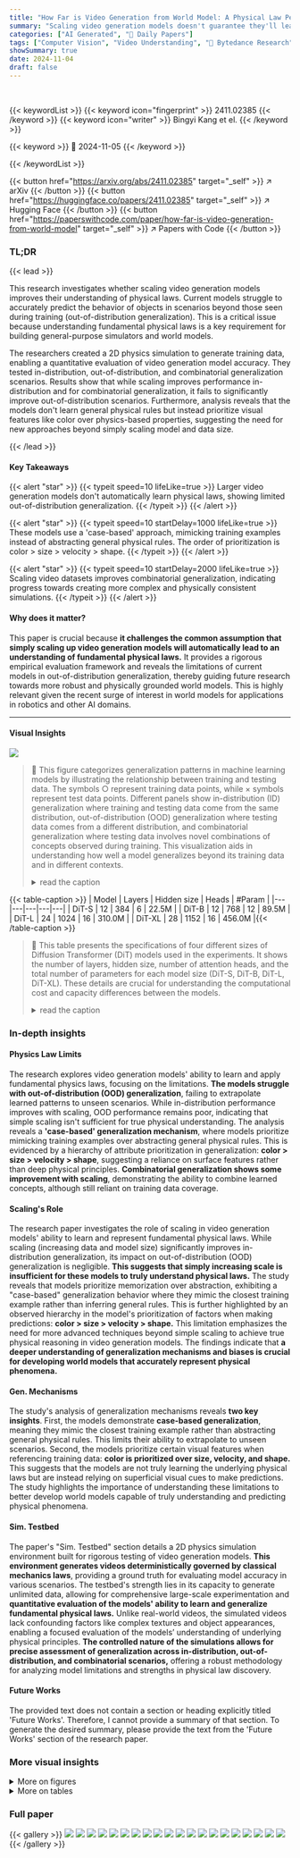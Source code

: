 ```yaml
---
title: "How Far is Video Generation from World Model: A Physical Law Perspective"
summary: "Scaling video generation models doesn't guarantee they'll learn physics; this study reveals they prioritize visual cues over true physical understanding."
categories: ["AI Generated", "🤗 Daily Papers"]
tags: ["Computer Vision", "Video Understanding", "🏢 Bytedance Research",]
showSummary: true
date: 2024-11-04
draft: false
---
```


<br>

{{< keywordList >}}
{{< keyword icon="fingerprint" >}} 2411.02385 {{< /keyword >}}
{{< keyword icon="writer" >}} Bingyi Kang et el. {{< /keyword >}}
 
{{< keyword >}} 🤗 2024-11-05 {{< /keyword >}}
 
{{< /keywordList >}}

{{< button href="https://arxiv.org/abs/2411.02385" target="_self" >}}
↗ arXiv
{{< /button >}}
{{< button href="https://huggingface.co/papers/2411.02385" target="_self" >}}
↗ Hugging Face
{{< /button >}}
{{< button href="https://paperswithcode.com/paper/how-far-is-video-generation-from-world-model" target="_self" >}}
↗ Papers with Code
{{< /button >}}


### TL;DR


{{< lead >}}

This research investigates whether scaling video generation models improves their understanding of physical laws.  Current models struggle to accurately predict the behavior of objects in scenarios beyond those seen during training (out-of-distribution generalization).  This is a critical issue because understanding fundamental physical laws is a key requirement for building general-purpose simulators and world models. 

The researchers created a 2D physics simulation to generate training data, enabling a quantitative evaluation of video generation model accuracy. They tested in-distribution, out-of-distribution, and combinatorial generalization scenarios. Results show that while scaling improves performance in-distribution and for combinatorial generalization, it fails to significantly improve out-of-distribution scenarios.  Furthermore, analysis reveals that the models don't learn general physical rules but instead prioritize visual features like color over physics-based properties, suggesting the need for new approaches beyond simply scaling model and data size.

{{< /lead >}}


#### Key Takeaways

{{< alert "star" >}}
{{< typeit speed=10 lifeLike=true >}} Larger video generation models don't automatically learn physical laws, showing limited out-of-distribution generalization. {{< /typeit >}}
{{< /alert >}}

{{< alert "star" >}}
{{< typeit speed=10 startDelay=1000 lifeLike=true >}} These models use a 'case-based' approach, mimicking training examples instead of abstracting general physical rules.  The order of prioritization is color > size > velocity > shape. {{< /typeit >}}
{{< /alert >}}

{{< alert "star" >}}
{{< typeit speed=10 startDelay=2000 lifeLike=true >}} Scaling video datasets improves combinatorial generalization, indicating progress towards creating more complex and physically consistent simulations. {{< /typeit >}}
{{< /alert >}}

#### Why does it matter?
This paper is crucial because **it challenges the common assumption that simply scaling up video generation models will automatically lead to an understanding of fundamental physical laws.**  It provides a rigorous empirical evaluation framework and reveals the limitations of current models in out-of-distribution generalization, thereby guiding future research towards more robust and physically grounded world models. This is highly relevant given the recent surge of interest in world models for applications in robotics and other AI domains.

------
#### Visual Insights



![](https://arxiv.org/html/2411.02385/x1.png)

> 🔼 This figure categorizes generalization patterns in machine learning models by illustrating the relationship between training and testing data.  The symbols ○ represent training data points, while × symbols represent test data points.  Different panels show in-distribution (ID) generalization where training and testing data come from the same distribution, out-of-distribution (OOD) generalization where testing data comes from a different distribution, and combinatorial generalization where testing data involves novel combinations of concepts observed during training. This visualization aids in understanding how well a model generalizes beyond its training data and in different contexts.
> <details>
> <summary>read the caption</summary>
> Figure 1: Categorization of generalization patterns.○○\ocircle○ denotes training data. ×\times× denotes testing data.
> </details>





{{< table-caption >}}
| Model | Layers | Hidden size | Heads | #Param |
|---|---|---|---|---|
| DiT-S | 12 | 384 | 6 | 22.5M |
| DiT-B | 12 | 768 | 12 | 89.5M |
| DiT-L | 24 | 1024 | 16 | 310.0M |
| DiT-XL | 28 | 1152 | 16 | 456.0M |{{< /table-caption >}}

> 🔼 This table presents the specifications of four different sizes of Diffusion Transformer (DiT) models used in the experiments.  It shows the number of layers, hidden size, number of attention heads, and the total number of parameters for each model size (DiT-S, DiT-B, DiT-L, DiT-XL). These details are crucial for understanding the computational cost and capacity differences between the models.
> <details>
> <summary>read the caption</summary>
> Table 1: Details of DiT model sizes.
> </details>





### In-depth insights


#### Physics Law Limits
The research explores video generation models' ability to learn and apply fundamental physics laws, focusing on the limitations.  **The models struggle with out-of-distribution (OOD) generalization**, failing to extrapolate learned patterns to unseen scenarios.  While in-distribution performance improves with scaling, OOD performance remains poor, indicating that simple scaling isn't sufficient for true physical understanding. The analysis reveals a **'case-based' generalization mechanism**, where models prioritize mimicking training examples over abstracting general physical rules. This is evidenced by a hierarchy of attribute prioritization in generalization: **color > size > velocity > shape**, suggesting a reliance on surface features rather than deep physical principles.  **Combinatorial generalization shows some improvement with scaling**, demonstrating the ability to combine learned concepts, although still reliant on training data coverage.

#### Scaling's Role
The research paper investigates the role of scaling in video generation models' ability to learn and represent fundamental physical laws.  While scaling (increasing data and model size) significantly improves in-distribution generalization, its impact on out-of-distribution (OOD) generalization is negligible. **This suggests that simply increasing scale is insufficient for these models to truly understand physical laws.** The study reveals that models prioritize memorization over abstraction, exhibiting a "case-based" generalization behavior where they mimic the closest training example rather than inferring general rules.  This is further highlighted by an observed hierarchy in the model's prioritization of factors when making predictions: **color > size > velocity > shape.** This limitation emphasizes the need for more advanced techniques beyond simple scaling to achieve true physical reasoning in video generation models.  The findings indicate that **a deeper understanding of generalization mechanisms and biases is crucial for developing world models that accurately represent physical phenomena.**

#### Gen. Mechanisms
The study's analysis of generalization mechanisms reveals **two key insights**.  First, the models demonstrate **case-based generalization**, meaning they mimic the closest training example rather than abstracting general physical rules.  This limits their ability to extrapolate to unseen scenarios. Second, the models prioritize certain visual features when referencing training data: **color is prioritized over size, velocity, and shape.**  This suggests that the models are not truly learning the underlying physical laws but are instead relying on superficial visual cues to make predictions. The study highlights the importance of understanding these limitations to better develop world models capable of truly understanding and predicting physical phenomena.

#### Sim. Testbed
The paper's "Sim. Testbed" section details a 2D physics simulation environment built for rigorous testing of video generation models.  **This environment generates videos deterministically governed by classical mechanics laws**, providing a ground truth for evaluating model accuracy in various scenarios. The testbed's strength lies in its capacity to generate unlimited data, allowing for comprehensive large-scale experimentation and **quantitative evaluation of the models' ability to learn and generalize fundamental physical laws.**  Unlike real-world videos, the simulated videos lack confounding factors like complex textures and object appearances, enabling a focused evaluation of the models’ understanding of underlying physical principles. **The controlled nature of the simulations allows for precise assessment of generalization across in-distribution, out-of-distribution, and combinatorial scenarios,** offering a robust methodology for analyzing model limitations and strengths in physical law discovery.

#### Future Works
The provided text does not contain a section or heading explicitly titled 'Future Works'.  Therefore, I cannot provide a summary of that section.  To generate the desired summary, please provide the text from the 'Future Works' section of the research paper.


### More visual insights

<details>
<summary>More on figures
</summary>


![](https://arxiv.org/html/2411.02385/x2.png)

> 🔼 This figure visualizes downsampled videos from a 2D physics simulation used in the paper.  Three distinct scenarios are shown, each demonstrating a different fundamental physical law: 1) Uniform Linear Motion (a ball moving at a constant velocity), 2) Perfectly Elastic Collision (two balls colliding), and 3) Parabolic Motion (a ball following a parabolic trajectory due to gravity).  The arrow in each video segment indicates the progression of time, showing the evolution of the physical system.  The figure is a simplified representation to facilitate quantitative evaluation of video generation models' ability to learn and extrapolate physical laws.
> <details>
> <summary>read the caption</summary>
> Figure 2: Downsampled video visualization. The arrow indicates the progression of time.
> </details>



![](https://arxiv.org/html/2411.02385/x3.png)

> 🔼 This figure displays the velocity error for three different physical scenarios (Uniform Motion, Collision, Parabola) across various model and dataset sizes.  The velocity error represents the difference between the actual velocity of the balls calculated from the simulator's ground truth and the velocity estimated from the video generated by the diffusion model.  The first three frames of each video serve as input to the model.  The results show how the model's velocity prediction accuracy changes with the scale of both the model and training data.
> <details>
> <summary>read the caption</summary>
> Figure 3:  The error in the velocity of balls between the ground truth state in the simulator and the values parsed from the generated video by the diffusion model, given the first 3 frames.
> </details>



![](https://arxiv.org/html/2411.02385/x4.png)

> 🔼 This figure visualizes example videos from a 2D physics simulation used in the paper. Each video shows multiple objects with various shapes and colors interacting under the influence of gravity and collisions. Black objects represent fixed elements in the environment, while other objects (red ball and others) are dynamic and move according to the laws of physics. The videos serve to demonstrate the complexity of the physical interactions that the model must learn from and make predictions about.
> <details>
> <summary>read the caption</summary>
> Figure 4: Downsampled videos. The black objects are fixed and others are dynamic.
> </details>



![](https://arxiv.org/html/2411.02385/x5.png)

> 🔼 This figure demonstrates the limitations of video generation models when extrapolating beyond their training data.  The experiment focuses on uniform linear motion of a ball, a simple physical phenomenon governed by Newton's First Law of Motion (Inertia).  Multiple models are trained on datasets where a range of velocities are intentionally omitted (the 'missing middle velocity range'). When the model is then tested with velocities within this missing range, it fails to correctly predict the constant velocity, instead generating videos where the velocity deviates significantly from the expected constant value, violating the Law of Inertia. This demonstrates a 'case-based' generalization approach rather than true understanding of the physical law. The model appears to 'mimic' the closest training example rather than extrapolate based on a learned principle.
> <details>
> <summary>read the caption</summary>
> Figure 5:  Uniform motion video generation. Models are trained on datasets with a missing middle velocity range. For example, in the first figure, training velocities cover [1.0,1.25]1.01.25[1.0,1.25][ 1.0 , 1.25 ] and [3.75,4.0]3.754.0[3.75,4.0][ 3.75 , 4.0 ], excluding the middle range. When evaluated with velocity condition from the missing range [1.25,3.75]1.253.75[1.25,3.75][ 1.25 , 3.75 ], the generated velocity tends to shift away from the initial condition, breaking the Law of Inertia.
> </details>



![](https://arxiv.org/html/2411.02385/x6.png)

> 🔼 This figure visualizes the results of collision video generation experiments.  The models were trained using data within the yellow region. Then, they were evaluated on data points both inside the yellow region (in-distribution, or ID) and the red region (out-of-distribution, or OOD).  The key finding highlighted is that when the OOD data points are surrounded by the training data, the generalization error for the OOD data remains low and similar to the error for the ID data. This suggests that the model's ability to generalize to unseen scenarios is related to the proximity of those scenarios to the training data.
> <details>
> <summary>read the caption</summary>
> Figure 6:  Collision video generation. Models are trained on the yellow region and evaluated on data points in both the yellow (ID) and red (OOD) regions. When the OOD range is surrounded by the training region, the OOD generalization error remains relatively small and comparable to the ID error.
> </details>



![](https://arxiv.org/html/2411.02385/x7.png)

> 🔼 This figure demonstrates the model's memorization behavior during generalization.  The model was trained on videos of uniform linear motion with velocities in the range of 2.5 to 4.0 units. It was trained on two datasets: one only containing objects moving in one direction, and another containing movements in both directions, achieved by horizontal flipping during training. During testing, the model was given low-speed objects (velocity 1.0 to 2.5). The results show that a model trained only on one direction generated videos with velocities biased toward the higher range and only in the trained direction.  In contrast, the model trained with both directions occasionally produced videos moving in the opposite direction, showcasing the model's tendency to 'memorize' training examples rather than learn the underlying physical law of uniform motion.
> <details>
> <summary>read the caption</summary>
> Figure 7: The example of uniform motion illustrating memorization.
> </details>



![](https://arxiv.org/html/2411.02385/x8.png)

> 🔼 This figure demonstrates how a video generation model generalizes based on different attributes (color, size, and velocity) when dealing with shape.  It shows three experiments comparing pairs of these attributes.  In each experiment, the model is trained on videos featuring two distinct combinations of attributes. The model is then tested with videos that combine the attributes in novel ways. Arrows indicate that the generated videos tend to shift their visual properties from the testing data's initial conditions to more closely resemble similar training examples. For instance, in the first experiment comparing color and shape, when trained on red squares and blue balls and tested with a blue ball, the model changes the ball into a blue square.
> <details>
> <summary>read the caption</summary>
> Figure 8:  Uniform motion. (1) Color v.s. shape, (2) Size v.s. shape, (3) Velocity v.s. shape. The arrow ⇒⇒\Rightarrow⇒ signifies that the generated videos shift from their specified conditions to resemble similar training cases. For example, in the first figure, the model is trained on videos of blue balls and red squares. When conditioned with a blue ball, as shown in the bottom, it transforms into a blue square, i.e., mimicking the training case by color.
> </details>



![](https://arxiv.org/html/2411.02385/x11.png)

> 🔼 Figure 9 presents a detailed analysis of how a video generation model generalizes based on various attributes.  It explores three scenarios, each comparing two attributes: (1) Velocity vs. Size:  The model's predictions are shown when presented with initial conditions outside its training data.  The arrows indicate the direction of the generated video's velocity changing from the initial state. (2) Color vs. Size: The model is trained on videos featuring small red balls and large blue balls. Testing is performed on reversed conditions (large red balls and small blue balls). Results show that generated videos generally maintain the initial color but often exhibit size variations. (3) Color vs. Velocity:  Similar to (2), training uses low-speed red balls and high-speed blue balls, with testing on reversed conditions. Generated videos preserve the initial color but demonstrate significant discrepancies in velocity compared to the initial conditions. This figure helps explain how the model's generalization process favors specific attributes over others.
> <details>
> <summary>read the caption</summary>
> Figure 9:  Uniform motion. (1) Velocity v.s. size: The arrow →→\rightarrow→ indicates the direction of generated videos shifting from their initial conditions. (2) Color v.s. size: Models are trained with small red balls and large blue balls, and evaluated on reversed color-size pair conditions. All generated videos retain the initial color but show slight size shifts from the original. (3) Color v.s. velocity: Models are trained with low-speed red balls and high-speed blue balls, and evaluated on reversed color-velocity pair conditions. All generated videos retain the initial color but show large velocity shifts from the original.
> </details>



![](https://arxiv.org/html/2411.02385/x12.png)

> 🔼 This figure demonstrates the limitations of relying solely on visual information for accurate physics modeling in video generation. The top row shows the ground truth frames of a video, while the bottom row displays the corresponding frames generated by a video generation model.  The subtle differences between the ground truth and generated video highlight a key problem: when fine-grained details, like the exact position of a ball relative to a gap, are visually ambiguous, the model produces plausible-looking but inaccurate results. This indicates that visual information alone may be insufficient for precise physical modeling, particularly in scenarios involving subtle spatial relationships.
> <details>
> <summary>read the caption</summary>
> Figure 10:  First row: Ground truth; second row: generated video. Ambiguities in visual representation result in inaccuracies in fine-grained physics modeling.
> </details>



![](https://arxiv.org/html/2411.02385/x13.png)

> 🔼 Figure 11 demonstrates the model's ability to generalize beyond simple scenarios by combining elements from different situations in both space and time. The training data is divided into two sets: one showing a blue square moving horizontally while a red ball remains stationary, and another showing a red ball bouncing off a wall while a blue square is stationary.  Importantly, these scenarios are distinct; the model was never shown both events happening simultaneously. However, when presented with a test scenario where both events occur (the blue square moves horizontally, and the red ball bounces), the model correctly predicts the combined outcome.  This shows the model is not simply memorizing training examples but can synthesize new behaviors by integrating disparate learned skills.
> <details>
> <summary>read the caption</summary>
> Figure 11:  Spatial and temporal combinatorial generalization. The two subsets of the training set contain disjoint physical events. However, the trained model can combine these two types of events across spatial and temporal dimensions.
> </details>



![](https://arxiv.org/html/2411.02385/x14.png)

> 🔼 This figure displays a comparison of video generation results under different input conditions.  It shows velocity error as a function of training data size, contrasting results when the model is conditioned only on visual data, visual data plus numerical data, and visual data plus textual descriptions.  The goal is to assess whether incorporating additional information like numbers or text improves physical law learning and generalization to out-of-distribution (OOD) scenarios.
> <details>
> <summary>read the caption</summary>
> Figure 12: Comparison of different modal conditions for video generation.
> </details>



![](https://arxiv.org/html/2411.02385/x15.png)

> 🔼 This figure demonstrates the effect of color and shape on a video generation model's ability to generalize to unseen scenarios.  The model is trained on videos showing red squares and blue balls moving uniformly. During testing, the model is conditioned on frames showing a blue ring. Because the model prioritizes color, it transforms the blue ring into a blue ball instead of preserving the shape of the ring.  This highlights the model's reliance on visual similarities rather than underlying physical laws in its generalization.  The caption emphasizes the large pixel variation involved in changing a ring into a ball, suggesting this is a factor contributing to the model's reliance on color in its decision-making process.
> <details>
> <summary>read the caption</summary>
> Figure 13:  Uniform motion. Color vs. shape. The shapes are a ball and a ring. Transforming from a ring to a ball leads to a large pixel variation.
> </details>



![](https://arxiv.org/html/2411.02385/x16.png)

> 🔼 Figure 14 illustrates instances where the model fails to generalize combinatorially. The model struggles to produce videos with the expected outcomes when presented with test scenarios that combine elements not seen together during training.  Specifically, the training data included scenarios with bouncing balls but excluded cases where a red ball bounced. Consequently, when a test scenario involving a red ball bounce was presented, the model failed to correctly predict the resulting video.  The failure highlights the model's reliance on memorizing specific training examples rather than learning generalizable rules about physics.
> <details>
> <summary>read the caption</summary>
> Figure 14: Failure cases in combinatorial generalization. Note that the bounce cases in the training set do not include the red ball.
> </details>



![](https://arxiv.org/html/2411.02385/x17.png)

> 🔼 Figure 15 visualizes several example video sequences generated by the model for in-distribution testing scenarios. Each example demonstrates successful prediction of object motion, indicating that the model accurately captures the underlying physical laws within its training data distribution. The videos showcase scenarios of uniform linear motion, perfectly elastic collisions, and parabolic motion, all of which are accurately predicted by the model. The close alignment between the generated videos and ground truth in these examples signifies strong in-distribution generalization capability. The model's accurate prediction of these simple physical phenomena is a crucial aspect of its overall physical law discovery ability. The precise matching between generated and ground truth videos in Figure 15 provides strong evidence of the model's capability to learn and apply physical laws within a constrained setting.
> <details>
> <summary>read the caption</summary>
> Figure 15:  The visualization of in-distribution evaluation cases with very small prediction errors.
> </details>



![](https://arxiv.org/html/2411.02385/x18.png)

> 🔼 This figure visualizes examples from the out-of-distribution (OOD) test set where the model's predictions significantly deviate from the ground truth. It showcases instances of uniform linear motion, collision, and parabolic motion where the model fails to accurately predict the velocity or trajectory of the objects, resulting in large prediction errors.  The visualization helps illustrate the model's limitations in generalizing to unseen scenarios outside the training distribution.
> <details>
> <summary>read the caption</summary>
> Figure 16:  The visualization of out-of-distribution evaluation cases with large prediction errors.
> </details>



![](https://arxiv.org/html/2411.02385/x19.png)

> 🔼 Figure 17 visualizes the results of out-of-template evaluation of a video generation model (DiT-XL). The model was trained on 6 million video samples representing 60 unique scenarios (templates).  The figure shows several video examples where the model generated videos which are visually very similar to the actual ground truth videos, thus appearing plausible and obeying physical laws.  However, while many of the generated videos are near-perfect matches, there are cases (like the rightmost example) where minor visual discrepancies exist between the generated video and the ground truth. These discrepancies, while visually subtle, indicate that the model hasn't perfectly captured and replicated the underlying physical process, highlighting the limitations of using visual information alone for learning physical laws (further elaborated in Section 5.5).
> <details>
> <summary>read the caption</summary>
> Figure 17:  The visualization of out-of-template evaluation cases that appear plausible and adhere to physical laws, generated by DiT-XL trained on 6M data (60 templates). Zoom in for details. Notably, the first four cases generated by the model are nearly identical to the ground truth. In some cases, such as the rightmost example, the generated video seems physically plausible but differs from the ground truth due to visual ambiguity, as discussed in Section 5.5.
> </details>



</details>




<details>
<summary>More on tables
</summary>


{{< table-caption >}}
| Model | #Templates | FVD (↓) | SSIM (↑) | PSNR (↑) | LPIPS (↓) | Abnormal (↓) |
|---|---|---|---|---|---|---|
| DiT-XL | 6 | 18.2 / 22.1 | **0.973** / 0.943 | **32.8** / 25.5 | **0.028** / 0.082 | 3% / 67% |
| DiT-XL | 30 | 19.5 / 19.7 | 0.973 / 0.950 | 32.7 / 27.1 | 0.028 / 0.065 | 3% / 18% |
| DiT-XL | 60 | **17.6** / **18.7** | 0.972 / **0.951** | 32.4 / **27.3** | 0.030 / **0.062** | **2%** / **10%** |
| DiT-B | 60 | 18.4 / 21.4 | 0.967 / 0.949 | 30.9 / 27.0 | 0.035 / 0.066 | 3% / 24% |{{< /table-caption >}}
> 🔼 This table presents the results of evaluating combinatorial generalization in video generation models.  It shows the performance of models on both in-distribution (in-template) and out-of-distribution (out-of-template) generalization tasks.  The metrics used to evaluate the model's performance are Frechet Video Distance (FVD), Structural Similarity Index (SSIM), Peak Signal-to-Noise Ratio (PSNR), Learned Perceptual Image Patch Similarity (LPIPS), and the percentage of generated videos deemed 'abnormal' by human evaluators.  The results are presented in a format showing in-template scores followed by a slash and then out-of-template scores for easier comparison.
> <details>
> <summary>read the caption</summary>
> Table 2: Combinatorial generalization results. The results are presented in the format of  {in-template result} / {out-of-template result}.
> </details>

{{< table-caption >}}
| Scenario | Ground Truth Error | VAE Reconstruction Error |
|---|---|---|
| Uniform Motion | 0.0099 | 0.0105 |
| Collision | 0.0117 | 0.0131 |
| Parabola | 0.0210 | 0.0212 |{{< /table-caption >}}
> 🔼 This table presents a quantitative comparison of reconstruction errors between the ground truth videos and those reconstructed using a Variational Autoencoder (VAE).  The goal is to demonstrate the VAE's accuracy in encoding and decoding videos of physical events.  The lower the reconstruction error (compared to the ground truth error), the better the VAE's performance in capturing and reproducing the key information in the videos.
> <details>
> <summary>read the caption</summary>
> Table 3: Comparison of errors for ground truth videos and VAE reconstruction videos.
> </details>

</details>




### Full paper

{{< gallery >}}
<img src="https://ai-paper-reviewer.com/2411.02385/1.png" class="grid-w50 md:grid-w33 xl:grid-w25" />
<img src="https://ai-paper-reviewer.com/2411.02385/2.png" class="grid-w50 md:grid-w33 xl:grid-w25" />
<img src="https://ai-paper-reviewer.com/2411.02385/3.png" class="grid-w50 md:grid-w33 xl:grid-w25" />
<img src="https://ai-paper-reviewer.com/2411.02385/4.png" class="grid-w50 md:grid-w33 xl:grid-w25" />
<img src="https://ai-paper-reviewer.com/2411.02385/5.png" class="grid-w50 md:grid-w33 xl:grid-w25" />
<img src="https://ai-paper-reviewer.com/2411.02385/6.png" class="grid-w50 md:grid-w33 xl:grid-w25" />
<img src="https://ai-paper-reviewer.com/2411.02385/7.png" class="grid-w50 md:grid-w33 xl:grid-w25" />
<img src="https://ai-paper-reviewer.com/2411.02385/8.png" class="grid-w50 md:grid-w33 xl:grid-w25" />
<img src="https://ai-paper-reviewer.com/2411.02385/9.png" class="grid-w50 md:grid-w33 xl:grid-w25" />
<img src="https://ai-paper-reviewer.com/2411.02385/10.png" class="grid-w50 md:grid-w33 xl:grid-w25" />
<img src="https://ai-paper-reviewer.com/2411.02385/11.png" class="grid-w50 md:grid-w33 xl:grid-w25" />
<img src="https://ai-paper-reviewer.com/2411.02385/12.png" class="grid-w50 md:grid-w33 xl:grid-w25" />
<img src="https://ai-paper-reviewer.com/2411.02385/13.png" class="grid-w50 md:grid-w33 xl:grid-w25" />
<img src="https://ai-paper-reviewer.com/2411.02385/14.png" class="grid-w50 md:grid-w33 xl:grid-w25" />
<img src="https://ai-paper-reviewer.com/2411.02385/15.png" class="grid-w50 md:grid-w33 xl:grid-w25" />
<img src="https://ai-paper-reviewer.com/2411.02385/16.png" class="grid-w50 md:grid-w33 xl:grid-w25" />
<img src="https://ai-paper-reviewer.com/2411.02385/17.png" class="grid-w50 md:grid-w33 xl:grid-w25" />
<img src="https://ai-paper-reviewer.com/2411.02385/18.png" class="grid-w50 md:grid-w33 xl:grid-w25" />
<img src="https://ai-paper-reviewer.com/2411.02385/19.png" class="grid-w50 md:grid-w33 xl:grid-w25" />
<img src="https://ai-paper-reviewer.com/2411.02385/20.png" class="grid-w50 md:grid-w33 xl:grid-w25" />
{{< /gallery >}}